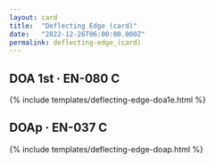 ```yaml
---
layout: card
title:  "Deflecting Edge (card)"
date:   "2022-12-26T06:00:00.000Z"
permalink: deflecting-edge_(card)
---
```


## DOA 1st &middot; EN-080 C

{% include templates/deflecting-edge-doa1e.html %}


## DOAp &middot; EN-037 C

{% include templates/deflecting-edge-doap.html %}
